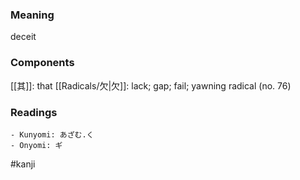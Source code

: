 ### Meaning

deceit

### Components

[[其]]: that [[Radicals/欠|欠]]: lack; gap; fail; yawning radical (no. 76)

### Readings

```
- Kunyomi: あざむ.く
- Onyomi: ギ
```

#kanji